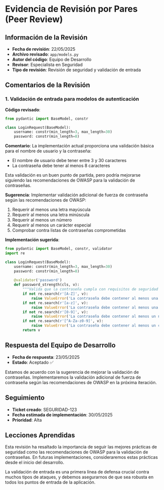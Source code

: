 # Evidencia de Revisión por Pares (Peer Review)

## Información de la Revisión

- **Fecha de revisión**: 22/05/2025
- **Archivo revisado**: `app/models.py`
- **Autor del código**: Equipo de Desarrollo
- **Revisor**: Especialista en Seguridad
- **Tipo de revisión**: Revisión de seguridad y validación de entrada

## Comentarios de la Revisión

### 1. Validación de entrada para modelos de autenticación

**Código revisado**:
```python
from pydantic import BaseModel, constr

class LoginRequest(BaseModel):
    username: constr(min_length=3, max_length=30)
    password: constr(min_length=8)
```

**Comentario**:
La implementación actual proporciona una validación básica para el nombre de usuario y la contraseña:
- El nombre de usuario debe tener entre 3 y 30 caracteres
- La contraseña debe tener al menos 8 caracteres

Esta validación es un buen punto de partida, pero podría mejorarse siguiendo las recomendaciones de OWASP para la validación de contraseñas.

**Sugerencia**:
Implementar validación adicional de fuerza de contraseña según las recomendaciones de OWASP:
1. Requerir al menos una letra mayúscula
2. Requerir al menos una letra minúscula
3. Requerir al menos un número
4. Requerir al menos un carácter especial
5. Comprobar contra listas de contraseñas comprometidas

**Implementación sugerida**:
```python
from pydantic import BaseModel, constr, validator
import re

class LoginRequest(BaseModel):
    username: constr(min_length=3, max_length=30)
    password: constr(min_length=8)
    
    @validator('password')
    def password_strength(cls, v):
        """Valida que la contraseña cumpla con requisitos de seguridad OWASP."""
        if not re.search(r'[A-Z]', v):
            raise ValueError('La contraseña debe contener al menos una letra mayúscula')
        if not re.search(r'[a-z]', v):
            raise ValueError('La contraseña debe contener al menos una letra minúscula')
        if not re.search(r'[0-9]', v):
            raise ValueError('La contraseña debe contener al menos un número')
        if not re.search(r'[^A-Za-z0-9]', v):
            raise ValueError('La contraseña debe contener al menos un carácter especial')
        return v
```

## Respuesta del Equipo de Desarrollo

- **Fecha de respuesta**: 23/05/2025
- **Estado**: Aceptado ✅

Estamos de acuerdo con la sugerencia de mejorar la validación de contraseñas. Implementaremos la validación adicional de fuerza de contraseña según las recomendaciones de OWASP en la próxima iteración.

## Seguimiento

- **Ticket creado**: SEGURIDAD-123
- **Fecha estimada de implementación**: 30/05/2025
- **Prioridad**: Alta

## Lecciones Aprendidas

Esta revisión ha resaltado la importancia de seguir las mejores prácticas de seguridad como las recomendaciones de OWASP para la validación de contraseñas. En futuras implementaciones, consideraremos estas prácticas desde el inicio del desarrollo.

La validación de entrada es una primera línea de defensa crucial contra muchos tipos de ataques, y debemos asegurarnos de que sea robusta en todos los puntos de entrada de la aplicación.
